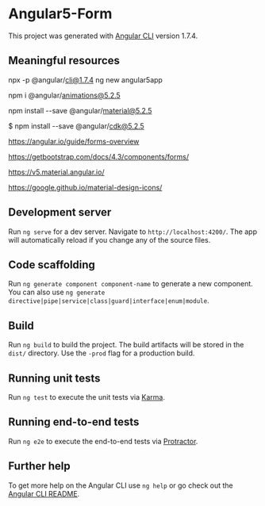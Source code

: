 # Angular5-Form

This project was generated with [Angular CLI](https://github.com/angular/angular-cli) version 1.7.4.

## Meaningful resources

npx -p @angular/cli@1.7.4 ng new angular5app

npm i @angular/animations@5.2.5

npm install --save @angular/material@5.2.5

$ npm install --save @angular/cdk@5.2.5


https://angular.io/guide/forms-overview

https://getbootstrap.com/docs/4.3/components/forms/

https://v5.material.angular.io/

https://google.github.io/material-design-icons/


## Development server

Run `ng serve` for a dev server. Navigate to `http://localhost:4200/`. The app will automatically reload if you change any of the source files.

## Code scaffolding

Run `ng generate component component-name` to generate a new component. You can also use `ng generate directive|pipe|service|class|guard|interface|enum|module`.

## Build

Run `ng build` to build the project. The build artifacts will be stored in the `dist/` directory. Use the `-prod` flag for a production build.

## Running unit tests

Run `ng test` to execute the unit tests via [Karma](https://karma-runner.github.io).

## Running end-to-end tests

Run `ng e2e` to execute the end-to-end tests via [Protractor](http://www.protractortest.org/).

## Further help

To get more help on the Angular CLI use `ng help` or go check out the [Angular CLI README](https://github.com/angular/angular-cli/blob/master/README.md).

